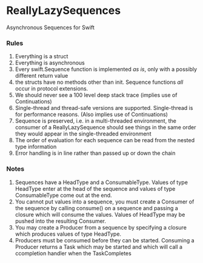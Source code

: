 # ReallyLazySequences
Asynchronous Sequences for Swift

### Rules

1. Everything is a struct
1. Everything is asynchronous
1. Every swift.Sequence function is implemented _as is_, only with a possibly different return value
1. the structs have no methods other than init. Sequence functions _all_ occur in protocol extensions.
1. We should never see a 100 level deep stack trace (implies use of Continuations)
1. Single-thread and thread-safe versions are supported. Single-thread is for performance reasons. (Also implies use of Continuations)
1. Sequence is preserved, i.e. in a multi-threaded environment, the consumer of a ReallyLazySequence should see things in the same order they would appear in the single-threaded environment
1. The order of evaluation for each sequence can be read from the nested type information
1. Error handling is in line rather than passed up or down the chain

### Notes

1. Sequences have a HeadType and a ConsumableType.  Values of type HeadType enter at the head of the sequence and values of type ConsumableType come out at the end.
1. You cannot put values into a sequence, you must create a Consumer of the sequence by calling consume() on a sequence and passing a closure which will consume the values.  Values of HeadType may be pushed into the resulting Consumer.
1. You may create a Producer from a sequence by specifying a closure which produces values of type HeadType.  
1. Producers must be consumed before they can be started.  Consuming a Producer returns a Task which may be started and which will call a ccompletion handler when the TaskCompletes


